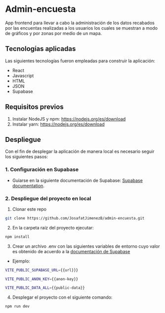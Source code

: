 # Admin-encuesta

App frontend para llevar a cabo la administración de los datos recabados por las encuentas realizadas a los usuarios los cuales se muestran a modo de gráficos y por zonas por medio de un mapa.

## Tecnologías aplicadas

Las siguientes tecnologías fueron empleadas para construir la aplicación:

* React
* Javascript
* HTML
* JSON
* Supabase

## Requisitos previos

1. Instalar NodeJS y npm: https://nodejs.org/es/download
2. Instalar yarn: https://nodejs.org/es/download

## Despliegue

Con el fin de desplegar la aplicación de manera local es necesario seguir los siguientes pasos:

### 1. Configuración en Supabase

* Guiarse en la siguiente documentación de Supabase: [Supabase documentation](supabase.md).

### 2. Despliegue del proyecto en local

1. Clonar este repo
 ```sh
git clone https://github.com/JosafatJimenezB/admin-encuesta.git
```
2. En la carpeta raíz del proyecto ejecutar:
```sh
npm install
```
3. Crear un archivo .env con las siguientes variables de entorno cuyo valor es obtenido de acuerdo a la [documentación de Supabase](supabase.md)

* Ejemplo:
```sh
VITE_PUBLIC_SUPABASE_URL={{url}}}

VITE_PUBLIC_ANON_KEY={{anon-key}}

VITE_PUBLIC_DATA_ALL={{public-data}}
```
4. Desplegar el proyecto con el siguiente comando:
 ```sh
npm run dev
```

